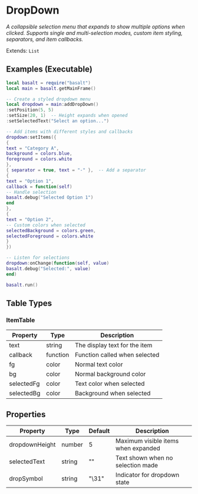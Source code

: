 # DropDown
_A collapsible selection menu that expands to show multiple options when clicked. Supports single and multi-selection modes, custom item styling, separators, and item callbacks._

Extends: `List`

## Examples (Executable)
```lua run
local basalt = require("basalt")
local main = basalt.getMainFrame()

-- Create a styled dropdown menu
local dropdown = main:addDropDown()
:setPosition(5, 5)
:setSize(20, 1)  -- Height expands when opened
:setSelectedText("Select an option...")

-- Add items with different styles and callbacks
dropdown:setItems({
{
text = "Category A",
background = colors.blue,
foreground = colors.white
},
{ separator = true, text = "-" },  -- Add a separator
{
text = "Option 1",
callback = function(self)
-- Handle selection
basalt.debug("Selected Option 1")
end
},
{
text = "Option 2",
-- Custom colors when selected
selectedBackground = colors.green,
selectedForeground = colors.white
}
})

-- Listen for selections
dropdown:onChange(function(self, value)
basalt.debug("Selected:", value)
end)

basalt.run()
```

## Table Types

### ItemTable

|Property|Type|Description|
|---|---|---|
|text|string|The display text for the item|
|callback|function|Function called when selected|
|fg|color|Normal text color|
|bg|color|Normal background color|
|selectedFg|color|Text color when selected|
|selectedBg|color|Background when selected|

## Properties

|Property|Type|Default|Description|
|---|---|---|---|
|dropdownHeight|number|5|Maximum visible items when expanded|
|selectedText|string|""|Text shown when no selection made|
|dropSymbol|string|"\31"|Indicator for dropdown state|
